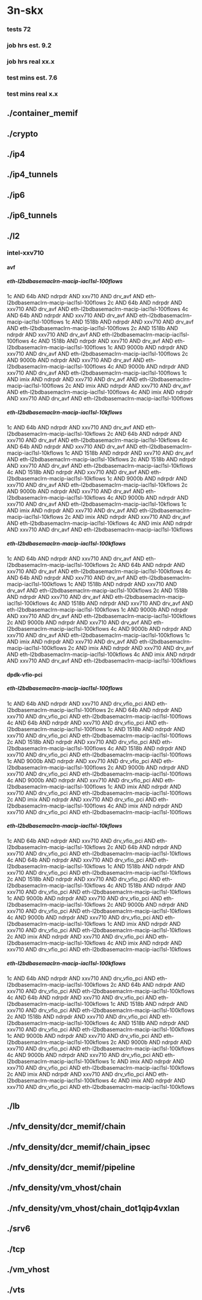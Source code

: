 # 3n-skx
### tests 72
### job hrs est. 9.2
### job hrs real xx.x
### test mins est. 7.6
### test mins real x.x
## ./container_memif
## ./crypto
## ./ip4
## ./ip4_tunnels
## ./ip6
## ./ip6_tunnels
## ./l2
### intel-xxv710
#### avf
##### eth-l2bdbasemaclrn-macip-iacl1sl-100flows
1c AND 64b AND ndrpdr AND xxv710 AND drv_avf AND eth-l2bdbasemaclrn-macip-iacl1sl-100flows
2c AND 64b AND ndrpdr AND xxv710 AND drv_avf AND eth-l2bdbasemaclrn-macip-iacl1sl-100flows
4c AND 64b AND ndrpdr AND xxv710 AND drv_avf AND eth-l2bdbasemaclrn-macip-iacl1sl-100flows
1c AND 1518b AND ndrpdr AND xxv710 AND drv_avf AND eth-l2bdbasemaclrn-macip-iacl1sl-100flows
2c AND 1518b AND ndrpdr AND xxv710 AND drv_avf AND eth-l2bdbasemaclrn-macip-iacl1sl-100flows
4c AND 1518b AND ndrpdr AND xxv710 AND drv_avf AND eth-l2bdbasemaclrn-macip-iacl1sl-100flows
1c AND 9000b AND ndrpdr AND xxv710 AND drv_avf AND eth-l2bdbasemaclrn-macip-iacl1sl-100flows
2c AND 9000b AND ndrpdr AND xxv710 AND drv_avf AND eth-l2bdbasemaclrn-macip-iacl1sl-100flows
4c AND 9000b AND ndrpdr AND xxv710 AND drv_avf AND eth-l2bdbasemaclrn-macip-iacl1sl-100flows
1c AND imix AND ndrpdr AND xxv710 AND drv_avf AND eth-l2bdbasemaclrn-macip-iacl1sl-100flows
2c AND imix AND ndrpdr AND xxv710 AND drv_avf AND eth-l2bdbasemaclrn-macip-iacl1sl-100flows
4c AND imix AND ndrpdr AND xxv710 AND drv_avf AND eth-l2bdbasemaclrn-macip-iacl1sl-100flows
##### eth-l2bdbasemaclrn-macip-iacl1sl-10kflows
1c AND 64b AND ndrpdr AND xxv710 AND drv_avf AND eth-l2bdbasemaclrn-macip-iacl1sl-10kflows
2c AND 64b AND ndrpdr AND xxv710 AND drv_avf AND eth-l2bdbasemaclrn-macip-iacl1sl-10kflows
4c AND 64b AND ndrpdr AND xxv710 AND drv_avf AND eth-l2bdbasemaclrn-macip-iacl1sl-10kflows
1c AND 1518b AND ndrpdr AND xxv710 AND drv_avf AND eth-l2bdbasemaclrn-macip-iacl1sl-10kflows
2c AND 1518b AND ndrpdr AND xxv710 AND drv_avf AND eth-l2bdbasemaclrn-macip-iacl1sl-10kflows
4c AND 1518b AND ndrpdr AND xxv710 AND drv_avf AND eth-l2bdbasemaclrn-macip-iacl1sl-10kflows
1c AND 9000b AND ndrpdr AND xxv710 AND drv_avf AND eth-l2bdbasemaclrn-macip-iacl1sl-10kflows
2c AND 9000b AND ndrpdr AND xxv710 AND drv_avf AND eth-l2bdbasemaclrn-macip-iacl1sl-10kflows
4c AND 9000b AND ndrpdr AND xxv710 AND drv_avf AND eth-l2bdbasemaclrn-macip-iacl1sl-10kflows
1c AND imix AND ndrpdr AND xxv710 AND drv_avf AND eth-l2bdbasemaclrn-macip-iacl1sl-10kflows
2c AND imix AND ndrpdr AND xxv710 AND drv_avf AND eth-l2bdbasemaclrn-macip-iacl1sl-10kflows
4c AND imix AND ndrpdr AND xxv710 AND drv_avf AND eth-l2bdbasemaclrn-macip-iacl1sl-10kflows
##### eth-l2bdbasemaclrn-macip-iacl1sl-100kflows
1c AND 64b AND ndrpdr AND xxv710 AND drv_avf AND eth-l2bdbasemaclrn-macip-iacl1sl-100kflows
2c AND 64b AND ndrpdr AND xxv710 AND drv_avf AND eth-l2bdbasemaclrn-macip-iacl1sl-100kflows
4c AND 64b AND ndrpdr AND xxv710 AND drv_avf AND eth-l2bdbasemaclrn-macip-iacl1sl-100kflows
1c AND 1518b AND ndrpdr AND xxv710 AND drv_avf AND eth-l2bdbasemaclrn-macip-iacl1sl-100kflows
2c AND 1518b AND ndrpdr AND xxv710 AND drv_avf AND eth-l2bdbasemaclrn-macip-iacl1sl-100kflows
4c AND 1518b AND ndrpdr AND xxv710 AND drv_avf AND eth-l2bdbasemaclrn-macip-iacl1sl-100kflows
1c AND 9000b AND ndrpdr AND xxv710 AND drv_avf AND eth-l2bdbasemaclrn-macip-iacl1sl-100kflows
2c AND 9000b AND ndrpdr AND xxv710 AND drv_avf AND eth-l2bdbasemaclrn-macip-iacl1sl-100kflows
4c AND 9000b AND ndrpdr AND xxv710 AND drv_avf AND eth-l2bdbasemaclrn-macip-iacl1sl-100kflows
1c AND imix AND ndrpdr AND xxv710 AND drv_avf AND eth-l2bdbasemaclrn-macip-iacl1sl-100kflows
2c AND imix AND ndrpdr AND xxv710 AND drv_avf AND eth-l2bdbasemaclrn-macip-iacl1sl-100kflows
4c AND imix AND ndrpdr AND xxv710 AND drv_avf AND eth-l2bdbasemaclrn-macip-iacl1sl-100kflows
#### dpdk-vfio-pci
##### eth-l2bdbasemaclrn-macip-iacl1sl-100flows
1c AND 64b AND ndrpdr AND xxv710 AND drv_vfio_pci AND eth-l2bdbasemaclrn-macip-iacl1sl-100flows
2c AND 64b AND ndrpdr AND xxv710 AND drv_vfio_pci AND eth-l2bdbasemaclrn-macip-iacl1sl-100flows
4c AND 64b AND ndrpdr AND xxv710 AND drv_vfio_pci AND eth-l2bdbasemaclrn-macip-iacl1sl-100flows
1c AND 1518b AND ndrpdr AND xxv710 AND drv_vfio_pci AND eth-l2bdbasemaclrn-macip-iacl1sl-100flows
2c AND 1518b AND ndrpdr AND xxv710 AND drv_vfio_pci AND eth-l2bdbasemaclrn-macip-iacl1sl-100flows
4c AND 1518b AND ndrpdr AND xxv710 AND drv_vfio_pci AND eth-l2bdbasemaclrn-macip-iacl1sl-100flows
1c AND 9000b AND ndrpdr AND xxv710 AND drv_vfio_pci AND eth-l2bdbasemaclrn-macip-iacl1sl-100flows
2c AND 9000b AND ndrpdr AND xxv710 AND drv_vfio_pci AND eth-l2bdbasemaclrn-macip-iacl1sl-100flows
4c AND 9000b AND ndrpdr AND xxv710 AND drv_vfio_pci AND eth-l2bdbasemaclrn-macip-iacl1sl-100flows
1c AND imix AND ndrpdr AND xxv710 AND drv_vfio_pci AND eth-l2bdbasemaclrn-macip-iacl1sl-100flows
2c AND imix AND ndrpdr AND xxv710 AND drv_vfio_pci AND eth-l2bdbasemaclrn-macip-iacl1sl-100flows
4c AND imix AND ndrpdr AND xxv710 AND drv_vfio_pci AND eth-l2bdbasemaclrn-macip-iacl1sl-100flows
##### eth-l2bdbasemaclrn-macip-iacl1sl-10kflows
1c AND 64b AND ndrpdr AND xxv710 AND drv_vfio_pci AND eth-l2bdbasemaclrn-macip-iacl1sl-10kflows
2c AND 64b AND ndrpdr AND xxv710 AND drv_vfio_pci AND eth-l2bdbasemaclrn-macip-iacl1sl-10kflows
4c AND 64b AND ndrpdr AND xxv710 AND drv_vfio_pci AND eth-l2bdbasemaclrn-macip-iacl1sl-10kflows
1c AND 1518b AND ndrpdr AND xxv710 AND drv_vfio_pci AND eth-l2bdbasemaclrn-macip-iacl1sl-10kflows
2c AND 1518b AND ndrpdr AND xxv710 AND drv_vfio_pci AND eth-l2bdbasemaclrn-macip-iacl1sl-10kflows
4c AND 1518b AND ndrpdr AND xxv710 AND drv_vfio_pci AND eth-l2bdbasemaclrn-macip-iacl1sl-10kflows
1c AND 9000b AND ndrpdr AND xxv710 AND drv_vfio_pci AND eth-l2bdbasemaclrn-macip-iacl1sl-10kflows
2c AND 9000b AND ndrpdr AND xxv710 AND drv_vfio_pci AND eth-l2bdbasemaclrn-macip-iacl1sl-10kflows
4c AND 9000b AND ndrpdr AND xxv710 AND drv_vfio_pci AND eth-l2bdbasemaclrn-macip-iacl1sl-10kflows
1c AND imix AND ndrpdr AND xxv710 AND drv_vfio_pci AND eth-l2bdbasemaclrn-macip-iacl1sl-10kflows
2c AND imix AND ndrpdr AND xxv710 AND drv_vfio_pci AND eth-l2bdbasemaclrn-macip-iacl1sl-10kflows
4c AND imix AND ndrpdr AND xxv710 AND drv_vfio_pci AND eth-l2bdbasemaclrn-macip-iacl1sl-10kflows
##### eth-l2bdbasemaclrn-macip-iacl1sl-100kflows
1c AND 64b AND ndrpdr AND xxv710 AND drv_vfio_pci AND eth-l2bdbasemaclrn-macip-iacl1sl-100kflows
2c AND 64b AND ndrpdr AND xxv710 AND drv_vfio_pci AND eth-l2bdbasemaclrn-macip-iacl1sl-100kflows
4c AND 64b AND ndrpdr AND xxv710 AND drv_vfio_pci AND eth-l2bdbasemaclrn-macip-iacl1sl-100kflows
1c AND 1518b AND ndrpdr AND xxv710 AND drv_vfio_pci AND eth-l2bdbasemaclrn-macip-iacl1sl-100kflows
2c AND 1518b AND ndrpdr AND xxv710 AND drv_vfio_pci AND eth-l2bdbasemaclrn-macip-iacl1sl-100kflows
4c AND 1518b AND ndrpdr AND xxv710 AND drv_vfio_pci AND eth-l2bdbasemaclrn-macip-iacl1sl-100kflows
1c AND 9000b AND ndrpdr AND xxv710 AND drv_vfio_pci AND eth-l2bdbasemaclrn-macip-iacl1sl-100kflows
2c AND 9000b AND ndrpdr AND xxv710 AND drv_vfio_pci AND eth-l2bdbasemaclrn-macip-iacl1sl-100kflows
4c AND 9000b AND ndrpdr AND xxv710 AND drv_vfio_pci AND eth-l2bdbasemaclrn-macip-iacl1sl-100kflows
1c AND imix AND ndrpdr AND xxv710 AND drv_vfio_pci AND eth-l2bdbasemaclrn-macip-iacl1sl-100kflows
2c AND imix AND ndrpdr AND xxv710 AND drv_vfio_pci AND eth-l2bdbasemaclrn-macip-iacl1sl-100kflows
4c AND imix AND ndrpdr AND xxv710 AND drv_vfio_pci AND eth-l2bdbasemaclrn-macip-iacl1sl-100kflows
## ./lb
## ./nfv_density/dcr_memif/chain
## ./nfv_density/dcr_memif/chain_ipsec
## ./nfv_density/dcr_memif/pipeline
## ./nfv_density/vm_vhost/chain
## ./nfv_density/vm_vhost/chain_dot1qip4vxlan
## ./srv6
## ./tcp
## ./vm_vhost
## ./vts
